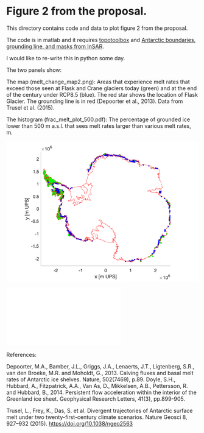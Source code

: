 # Figure 2 from the proposal. 

This directory contains code and data to plot figure 2 from the proposal. 

The code is in matlab and it requires [topotoolbox](https://topotoolbox.wordpress.com/) and [Antarctic boundaries, grounding line, and masks from InSAR](https://www.mathworks.com/matlabcentral/fileexchange/60246-antarctic-boundaries-grounding-line-and-masks-from-insar).

I would like to re-write this in python some day. 

The two panels show:

The map (melt_change_map2.png):
Areas that experience melt rates that exceed those seen at Flask and Crane glaciers today (green) and at the end of the century under RCP8.5 (blue). The red star shows the location of Flask Glacier. The grounding line is in red (Depoorter et al., 2013). Data from Trusel et al. (2015). 

The histogram (frac_melt_plot_500.pdf): The percentage of grounded ice lower than 500 m a.s.l. that sees melt rates larger than various melt rates, m. 

![](melt_change_map2.png)


![](frac_melt_plot_500.pdf)



References: 

Depoorter, M.A., Bamber, J.L., Griggs, J.A., Lenaerts, J.T., Ligtenberg, S.R., van den Broeke, M.R. and Moholdt, G., 2013. Calving fluxes and basal melt rates of Antarctic ice shelves. Nature, 502(7469), p.89.
Doyle, S.H., Hubbard, A., Fitzpatrick, A.A., Van As, D., Mikkelsen, A.B., Pettersson, R. and Hubbard, B., 2014. Persistent flow acceleration within the interior of the Greenland ice sheet. Geophysical Research Letters, 41(3), pp.899-905.

Trusel, L., Frey, K., Das, S. et al. Divergent trajectories of Antarctic surface melt under two twenty-first-century climate scenarios. Nature Geosci 8, 927–932 (2015). https://doi.org/10.1038/ngeo2563
